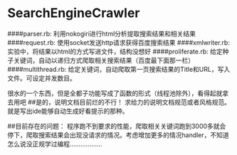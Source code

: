 SearchEngineCrawler
==================
####parser.rb: 
    利用nokogiri进行html分析提取搜索结果和相关结果
####request.rb:
    使用socket发送http请求获得百度搜索结果
####xmlwriter.rb:
    实验中，将结果以html的方式写进文件，结构没想好
####proliferate.rb:
    给定种子关键词，自动以递归方式爬取相关搜索结果（百度最下面那一栏）
####multithread.rb:
    给定关键词，自动爬取第一页搜索结果的Title和URL，写入文件。可设定并发数目。


很水的一个东西，但是全都子功能写成了函数的形式（线程池除外），看得起就拿去用吧
##是的，说明文档目前烂的不行！
    求给力的说明文档规范或者风格规范。就是写出ide能够自动生成好看提示的那种。
    
##目前存在的问题：
    程序跑不到要求的性能，爬取相关关键词跑到3000多就会停下，爬取搜索结果会出现没请求的情况。考虑增加更多的情况handler，不知道怎么说没正规学过编程………………
    
